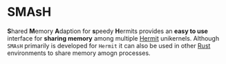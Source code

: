# SMAsH
**S**hared **M**emory **A**daption for **s**peedy **H**ermits provides an **easy to use** interface for **sharing memory** among multiple [Hermit](https://github.com/hermit-os/hermit-rs) unikernels.
Although `SMAsH` primarily is developed for `Hermit` it can also be used in other [Rust](https://www.rust-lang.org/) environments to share memory amogn processes.
